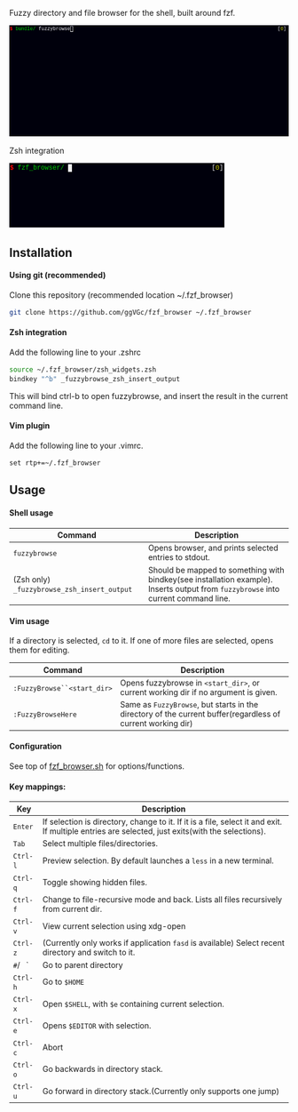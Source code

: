 
Fuzzy directory and file browser for the shell, built around fzf.

![](doc/fzfbrowcast1.gif)

Zsh integration

![](doc/zsh_example.gif)


Installation
------------

#### Using git (recommended)

Clone this repository (recommended location ~/.fzf_browser)
```sh
git clone https://github.com/ggVGc/fzf_browser ~/.fzf_browser
```

#### Zsh integration

Add the following line to your .zshrc
```sh
source ~/.fzf_browser/zsh_widgets.zsh
bindkey "^b" _fuzzybrowse_zsh_insert_output
```
This will bind ctrl-b to open fuzzybrowse, and insert the result in the current command line.


#### Vim plugin

Add the following line to your .vimrc. 
```vim
set rtp+=~/.fzf_browser
```

Usage
-----

#### Shell usage
| Command                | Description                                                      |
| -------------------------- | ---------------------------------------------------------------- |
| `fuzzybrowse`                   | Opens browser, and prints selected entries to stdout. |
| (Zsh only) `_fuzzybrowse_zsh_insert_output`| Should be mapped to something with bindkey(see installation example). Inserts output from `fuzzybrowse` into current command line. |

#### Vim usage
If a directory is selected, `cd` to it. If one of more files are selected, opens them for editing.

| Command                                | Description                                                      |
| -------------------------------------- | ---------------------------------------------------------------- |
| `:FuzzyBrowse``<start_dir>`           | Opens fuzzybrowse in `<start_dir>`, or current working dir if no argument is given. |
| `:FuzzyBrowseHere`                     | Same as `FuzzyBrowse`, but starts in the directory of the current buffer(regardless of current working dir) |



#### Configuration
See top of [fzf_browser.sh](https://github.com/ggVGc/fzf_browser/blob/master/fzf_browser.sh) for options/functions.

#### Key mappings:

| Key                                | Description                                                      |
| -------------------------------------- | ---------------------------------------------------------------- |
| `Enter` | If selection is directory, change to it. If it is a file, select it and exit. If multiple entries are selected, just exits(with the selections).|
| `Tab` | Select multiple files/directories.|
| `Ctrl-l` | Preview selection. By default launches a `less` in a new terminal.|
| `Ctrl-q` | Toggle showing hidden files.|
| `Ctrl-f` | Change to file-recursive mode and back. Lists all files recursively from current dir.|
| `Ctrl-v` | View current selection using xdg-open |
| `Ctrl-z` | (Currently only works if application `fasd` is available) Select recent directory and switch to it. |
| `#`/` ` ` | Go to parent directory|
| `Ctrl-h` | Go to `$HOME`|
| `Ctrl-x` | Open `$SHELL`, with `$e` containing current selection.|
| `Ctrl-e` | Opens `$EDITOR` with selection.|
| `Ctrl-c` | Abort|
| `Ctrl-o` | Go backwards in directory stack.|
| `Ctrl-u` | Go forward in directory stack.(Currently only supports one jump)|

